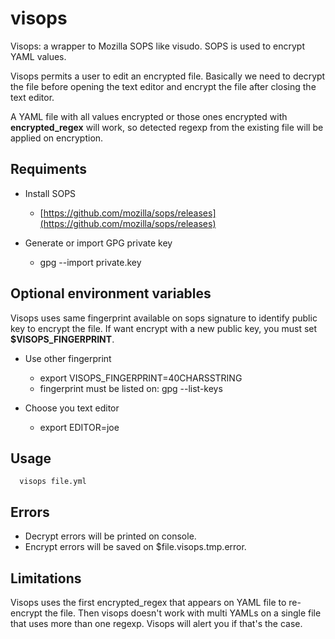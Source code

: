 # visops
Visops: a wrapper to Mozilla SOPS like visudo. SOPS is used to encrypt YAML
values.

Visops permits a user to edit an encrypted file. Basically we need to
decrypt the file before opening the text editor and encrypt the file after
closing the text editor.

A YAML file with all values encrypted or those ones encrypted with
**encrypted_regex** will work, so detected regexp from the existing file
will be applied on encryption.

## Requiments

- Install SOPS
  - [https://github.com/mozilla/sops/releases](https://github.com/mozilla/sops/releases)

- Generate or import GPG private key
  - gpg --import private.key

## Optional environment variables

Visops uses same fingerprint available on sops signature to identify public
key to encrypt the file. If want encrypt with a new public key, you must set
**$VISOPS_FINGERPRINT**.

- Use other fingerprint
  - export VISOPS_FINGERPRINT=40CHARSSTRING
  - fingerprint must be listed on: gpg --list-keys

- Choose you text editor
  - export EDITOR=joe

## Usage

```
  visops file.yml
```

## Errors

- Decrypt errors will be printed on console.
- Encrypt errors will be saved on $file.visops.tmp.error.

## Limitations

Visops uses the first encrypted_regex that appears on YAML file to
re-encrypt the file. Then visops doesn't work with multi YAMLs on a single
file that uses more than one regexp. Visops will alert you if that's the
case.

